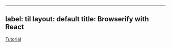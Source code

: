 
---
label: til
layout: default
title: Browserify with React
---
[Tutorial](https://codeutopia.net/blog/2016/01/25/getting-started-with-npm-and-browserify-in-a-react-project/)

